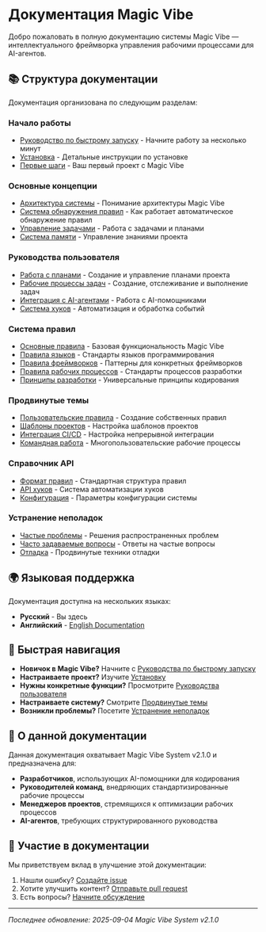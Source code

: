 # Документация Magic Vibe

Добро пожаловать в полную документацию системы Magic Vibe — интеллектуального фреймворка управления рабочими процессами для AI-агентов.

## 📚 Структура документации

Документация организована по следующим разделам:

### Начало работы

- [Руководство по быстрому запуску](getting-started/quick-start.md) - Начните работу за несколько минут
- [Установка](getting-started/installation.md) - Детальные инструкции по установке
- [Первые шаги](getting-started/first-steps.md) - Ваш первый проект с Magic Vibe

### Основные концепции

- [Архитектура системы](core-concepts/architecture.md) - Понимание архитектуры Magic Vibe
- [Система обнаружения правил](core-concepts/rule-discovery.md) - Как работает автоматическое обнаружение правил
- [Управление задачами](core-concepts/task-management.md) - Работа с задачами и планами
- [Система памяти](core-concepts/memory-system.md) - Управление знаниями проекта

### Руководства пользователя

- [Работа с планами](user-guides/plans.md) - Создание и управление планами проекта
- [Рабочие процессы задач](user-guides/tasks.md) - Создание, отслеживание и выполнение задач
- [Интеграция с AI-агентами](user-guides/ai-integration.md) - Работа с AI-помощниками
- [Система хуков](user-guides/hooks.md) - Автоматизация и обработка событий

### Система правил

- [Основные правила](rules/core.md) - Базовая функциональность Magic Vibe
- [Правила языков](rules/languages.md) - Стандарты языков программирования
- [Правила фреймворков](rules/frameworks.md) - Паттерны для конкретных фреймворков
- [Правила рабочих процессов](rules/workflows.md) - Стандарты процессов разработки
- [Принципы разработки](rules/principles.md) - Универсальные принципы кодирования

### Продвинутые темы

- [Пользовательские правила](advanced/custom-rules.md) - Создание собственных правил
- [Шаблоны проектов](advanced/templates.md) - Настройка шаблонов проектов
- [Интеграция CI/CD](advanced/cicd.md) - Настройка непрерывной интеграции
- [Командная работа](advanced/collaboration.md) - Многопользовательские рабочие процессы

### Справочник API

- [Формат правил](api/rule-format.md) - Стандартная структура правил
- [API хуков](api/hooks.md) - Система автоматизации хуков
- [Конфигурация](api/configuration.md) - Параметры конфигурации системы

### Устранение неполадок

- [Частые проблемы](troubleshooting/common-issues.md) - Решения распространенных проблем
- [Часто задаваемые вопросы](troubleshooting/faq.md) - Ответы на частые вопросы
- [Отладка](troubleshooting/debugging.md) - Продвинутые техники отладки

## 🌍 Языковая поддержка

Документация доступна на нескольких языках:

- **Русский** - Вы здесь
- **Английский** - [English Documentation](../en/README.md)

## 🚀 Быстрая навигация

- **Новичок в Magic Vibe?** Начните с [Руководства по быстрому запуску](getting-started/quick-start.md)
- **Настраиваете проект?** Изучите [Установку](getting-started/installation.md)
- **Нужны конкретные функции?** Просмотрите [Руководства пользователя](user-guides/)
- **Настраиваете систему?** Смотрите [Продвинутые темы](advanced/)
- **Возникли проблемы?** Посетите [Устранение неполадок](troubleshooting/)

## 📖 О данной документации

Данная документация охватывает Magic Vibe System v2.1.0 и предназначена для:

- **Разработчиков**, использующих AI-помощники для кодирования
- **Руководителей команд**, внедряющих стандартизированные рабочие процессы
- **Менеджеров проектов**, стремящихся к оптимизации рабочих процессов
- **AI-агентов**, требующих структурированного руководства

## 🤝 Участие в документации

Мы приветствуем вклад в улучшение этой документации:

1. Нашли ошибку? [Создайте issue](https://github.com/teratron/magic-vibe/issues)
2. Хотите улучшить контент? [Отправьте pull request](https://github.com/teratron/magic-vibe/pulls)
3. Есть вопросы? [Начните обсуждение](https://github.com/teratron/magic-vibe/discussions)

---

*Последнее обновление: 2025-09-04*
*Magic Vibe System v2.1.0*
